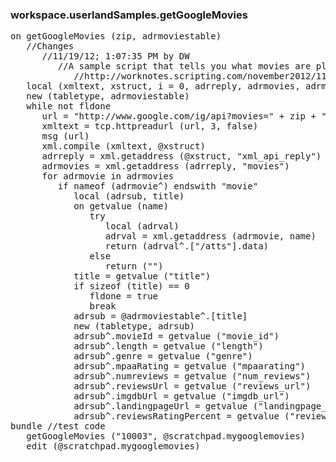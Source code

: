 ### workspace.userlandSamples.getGoogleMovies
<pre>
on getGoogleMovies (zip, adrmoviestable)
   //Changes
      //11/19/12; 1:07:35 PM by DW
         //A sample script that tells you what movies are playing nearby now. Unfortunately the API doesn't tell you where they're playing. Oh well.
            //http://worknotes.scripting.com/november2012/111912ByDw/googleMoviesApi
   local (xmltext, xstruct, i = 0, adrreply, adrmovies, adrmovie, fldone = false, url)
   new (tabletype, adrmoviestable)
   while not fldone
      url = "http://www.google.com/ig/api?movies=" + zip + "&start=" + 3 * i++
      xmltext = tcp.httpreadurl (url, 3, false)
      msg (url)
      xml.compile (xmltext, @xstruct)
      adrreply = xml.getaddress (@xstruct, "xml_api_reply")
      adrmovies = xml.getaddress (adrreply, "movies")
      for adrmovie in adrmovies
         if nameof (adrmovie^) endswith "movie"
            local (adrsub, title)
            on getvalue (name)
               try
                  local (adrval)
                  adrval = xml.getaddress (adrmovie, name)
                  return (adrval^.["/atts"].data)
               else
                  return ("")
            title = getvalue ("title")
            if sizeof (title) == 0
               fldone = true
               break
            adrsub = @adrmoviestable^.[title]
            new (tabletype, adrsub)
            adrsub^.movieId = getvalue ("movie_id")
            adrsub^.length = getvalue ("length")
            adrsub^.genre = getvalue ("genre")
            adrsub^.mpaaRating = getvalue ("mpaarating")
            adrsub^.numreviews = getvalue ("num_reviews")
            adrsub^.reviewsUrl = getvalue ("reviews_url")
            adrsub^.imgdbUrl = getvalue ("imgdb_url")
            adrsub^.landingpageUrl = getvalue ("landingpage_url")
            adrsub^.reviewsRatingPercent = getvalue ("reviews_rating_percent")
bundle //test code
   getGoogleMovies ("10003", @scratchpad.mygooglemovies)
   edit (@scratchpad.mygooglemovies)

</pre>